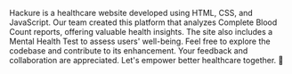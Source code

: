 Hackure is a healthcare website developed using HTML, CSS, and JavaScript. Our team created this platform that analyzes Complete Blood Count reports, offering valuable health insights. The site also includes a Mental Health Test to assess users' well-being. Feel free to explore the codebase and contribute to its enhancement. Your feedback and collaboration are appreciated. 
Let's empower better healthcare together. 🚀
